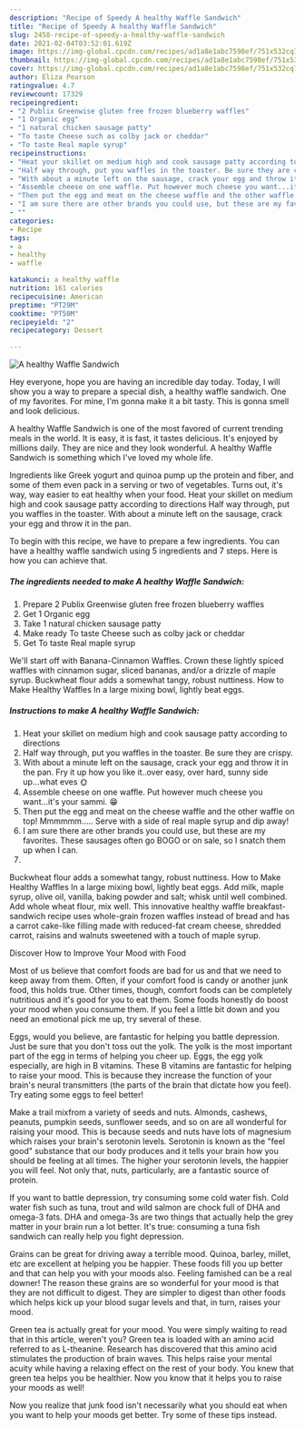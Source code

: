 ```yaml
---
description: "Recipe of Speedy A healthy Waffle Sandwich"
title: "Recipe of Speedy A healthy Waffle Sandwich"
slug: 2458-recipe-of-speedy-a-healthy-waffle-sandwich
date: 2021-02-04T03:52:01.619Z
image: https://img-global.cpcdn.com/recipes/ad1a8e1abc7598ef/751x532cq70/a-healthy-waffle-sandwich-recipe-main-photo.jpg
thumbnail: https://img-global.cpcdn.com/recipes/ad1a8e1abc7598ef/751x532cq70/a-healthy-waffle-sandwich-recipe-main-photo.jpg
cover: https://img-global.cpcdn.com/recipes/ad1a8e1abc7598ef/751x532cq70/a-healthy-waffle-sandwich-recipe-main-photo.jpg
author: Eliza Pearson
ratingvalue: 4.7
reviewcount: 17329
recipeingredient:
- "2 Publix Greenwise gluten free frozen blueberry waffles"
- "1 Organic egg"
- "1 natural chicken sausage patty"
- "To taste Cheese such as colby jack or cheddar"
- "To taste Real maple syrup"
recipeinstructions:
- "Heat your skillet on medium high and cook sausage patty according to directions"
- "Half way through, put you waffles in the toaster. Be sure they are crispy."
- "With about a minute left on the sausage, crack your egg and throw it in the pan. Fry it up how you like it..over easy, over hard, sunny side up...what eves 🌞"
- "Assemble cheese on one waffle. Put however much cheese you want...it&#39;s your sammi. 😁"
- "Then put the egg and meat on the cheese waffle and the other waffle on top! Mmmmmm..... Serve with a side of real maple syrup and dip away!"
- "I am sure there are other brands you could use, but these are my favorites. These sausages often go BOGO or on sale, so I snatch them up when I can."
- ""
categories:
- Recipe
tags:
- a
- healthy
- waffle

katakunci: a healthy waffle 
nutrition: 161 calories
recipecuisine: American
preptime: "PT29M"
cooktime: "PT50M"
recipeyield: "2"
recipecategory: Dessert

---
```



![A healthy Waffle Sandwich](https://img-global.cpcdn.com/recipes/ad1a8e1abc7598ef/751x532cq70/a-healthy-waffle-sandwich-recipe-main-photo.jpg)

Hey everyone, hope you are having an incredible day today. Today, I will show you a way to prepare a special dish, a healthy waffle sandwich. One of my favorites. For mine, I'm gonna make it a bit tasty. This is gonna smell and look delicious.

A healthy Waffle Sandwich is one of the most favored of current trending meals in the world. It is easy, it is fast, it tastes delicious. It's enjoyed by millions daily. They are nice and they look wonderful. A healthy Waffle Sandwich is something which I've loved my whole life.

Ingredients like Greek yogurt and quinoa pump up the protein and fiber, and some of them even pack in a serving or two of vegetables. Turns out, it&#39;s way, way easier to eat healthy when your food. Heat your skillet on medium high and cook sausage patty according to directions Half way through, put you waffles in the toaster. With about a minute left on the sausage, crack your egg and throw it in the pan.


To begin with this recipe, we have to prepare a few ingredients. You can have a healthy waffle sandwich using 5 ingredients and 7 steps. Here is how you can achieve that.

<!--inarticleads1-->

##### The ingredients needed to make A healthy Waffle Sandwich:

1. Prepare 2 Publix Greenwise gluten free frozen blueberry waffles
1. Get 1 Organic egg
1. Take 1 natural chicken sausage patty
1. Make ready To taste Cheese such as colby jack or cheddar
1. Get To taste Real maple syrup


We&#39;ll start off with Banana-Cinnamon Waffles. Crown these lightly spiced waffles with cinnamon sugar, sliced bananas, and/or a drizzle of maple syrup. Buckwheat flour adds a somewhat tangy, robust nuttiness. How to Make Healthy Waffles In a large mixing bowl, lightly beat eggs. 

<!--inarticleads2-->

##### Instructions to make A healthy Waffle Sandwich:

1. Heat your skillet on medium high and cook sausage patty according to directions
1. Half way through, put you waffles in the toaster. Be sure they are crispy.
1. With about a minute left on the sausage, crack your egg and throw it in the pan. Fry it up how you like it..over easy, over hard, sunny side up...what eves 🌞
1. Assemble cheese on one waffle. Put however much cheese you want...it&#39;s your sammi. 😁
1. Then put the egg and meat on the cheese waffle and the other waffle on top! Mmmmmm..... Serve with a side of real maple syrup and dip away!
1. I am sure there are other brands you could use, but these are my favorites. These sausages often go BOGO or on sale, so I snatch them up when I can.
1. 


Buckwheat flour adds a somewhat tangy, robust nuttiness. How to Make Healthy Waffles In a large mixing bowl, lightly beat eggs. Add milk, maple syrup, olive oil, vanilla, baking powder and salt; whisk until well combined. Add whole wheat flour, mix well. This innovative healthy waffle breakfast-sandwich recipe uses whole-grain frozen waffles instead of bread and has a carrot cake-like filling made with reduced-fat cream cheese, shredded carrot, raisins and walnuts sweetened with a touch of maple syrup. 

Discover How to Improve Your Mood with Food


Most of us believe that comfort foods are bad for us and that we need to keep away from them. Often, if your comfort food is candy or another junk food, this holds true. Other times, though, comfort foods can be completely nutritious and it's good for you to eat them. Some foods honestly do boost your mood when you consume them. If you feel a little bit down and you need an emotional pick me up, try several of these.

Eggs, would you believe, are fantastic for helping you battle depression. Just be sure that you don't toss out the yolk. The yolk is the most important part of the egg in terms of helping you cheer up. Eggs, the egg yolk especially, are high in B vitamins. These B vitamins are fantastic for helping to raise your mood. This is because they increase the function of your brain's neural transmitters (the parts of the brain that dictate how you feel). Try eating some eggs to feel better!

Make a trail mixfrom a variety of seeds and nuts. Almonds, cashews, peanuts, pumpkin seeds, sunflower seeds, and so on are all wonderful for raising your mood. This is because seeds and nuts have lots of magnesium which raises your brain's serotonin levels. Serotonin is known as the "feel good" substance that our body produces and it tells your brain how you should be feeling at all times. The higher your serotonin levels, the happier you will feel. Not only that, nuts, particularly, are a fantastic source of protein.

If you want to battle depression, try consuming some cold water fish. Cold water fish such as tuna, trout and wild salmon are chock full of DHA and omega-3 fats. DHA and omega-3s are two things that actually help the grey matter in your brain run a lot better. It's true: consuming a tuna fish sandwich can really help you fight depression. 

Grains can be great for driving away a terrible mood. Quinoa, barley, millet, etc are excellent at helping you be happier. These foods fill you up better and that can help you with your moods also. Feeling famished can be a real downer! The reason these grains are so wonderful for your mood is that they are not difficult to digest. They are simpler to digest than other foods which helps kick up your blood sugar levels and that, in turn, raises your mood.

Green tea is actually great for your mood. You were simply waiting to read that in this article, weren't you? Green tea is loaded with an amino acid referred to as L-theanine. Research has discovered that this amino acid stimulates the production of brain waves. This helps raise your mental acuity while having a relaxing effect on the rest of your body. You knew that green tea helps you be healthier. Now you know that it helps you to raise your moods as well!

Now you realize that junk food isn't necessarily what you should eat when you want to help your moods get better. Try  some  of  these  tips  instead.

